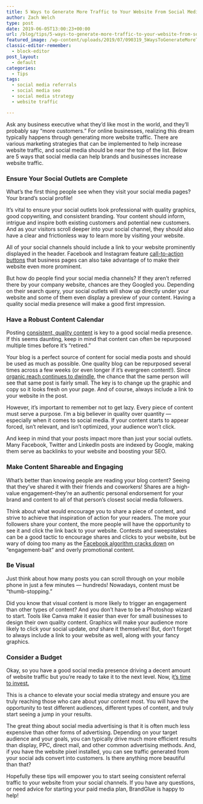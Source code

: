 ```yaml
---
title: 5 Ways to Generate More Traffic to Your Website From Social Media
author: Zach Welch
type: post
date: 2019-06-05T13:00:23+00:00
url: /blog/tips/5-ways-to-generate-more-traffic-to-your-website-from-social-media
featured_image: /wp-content/uploads/2019/07/090319_5WaysToGenerateMoreTrafficToYourWebsiteFromSocialMedia_BG.jpg
classic-editor-remember:
  - block-editor
post_layout:
  - default
categories:
  - Tips
tags:
  - social media referrals
  - social media seo
  - social media strategy
  - website traffic

---
```

Ask any business executive what they’d like most in the world, and they’ll probably say “more customers.” For online businesses, realizing this dream typically happens through generating more website traffic. There are various marketing strategies that can be implemented to help increase website traffic, and social media should be near the top of the list. Below are 5 ways that social media can help brands and businesses increase website traffic. 

### **Ensure Your Social Outlets are Complete**

What’s the first thing people see when they visit your social media pages? Your brand’s social profile!

It’s vital to ensure your social outlets look professional with quality graphics, good copywriting, and consistent branding. Your content should inform, intrigue and inspire both existing customers and potential new customers. And as your visitors scroll deeper into your social channel, they should also have a clear and frictionless way to learn more by visiting your website.

All of your social channels should include a link to your website prominently displayed in the header. Facebook and Instagram feature [call-to-action buttons][1] that business pages can also take advantage of to make their website even more prominent. 

But how do people find your social media channels? If they aren’t referred there by your company website, chances are they Googled you. Depending on their search query, your social outlets will show up directly under your website and some of them even display a preview of your content. Having a quality social media presence will make a good first impression.

### **Have a Robust Content Calendar** 

Posting [consistent, quality content][2] is key to a good social media presence. If this seems daunting, keep in mind that content can often be repurposed multiple times before it’s “retired.”

Your blog is a perfect source of content for social media posts and should be used as much as possible. One quality blog can be repurposed several times across a few weeks (or even longer if it’s evergreen content!). Since [organic reach continues to dwindle][3], the chance that the same person will see that same post is fairly small. The key is to change up the graphic and copy so it looks fresh on your page. And of course, always include a link to your website in the post.

However, it’s important to remember not to get lazy. Every piece of content must serve a purpose. I’m a big believer in quality over quantity &#8212; especially when it comes to social media. If your content starts to appear forced, isn’t relevant, and isn’t optimized, your audience won’t click. 

And keep in mind that your posts impact more than just your social outlets. Many Facebook, Twitter and LinkedIn posts are indexed by Google, making them serve as backlinks to your website and boosting your SEO.

### **Make Content Shareable and Engaging**

What’s better than knowing people are reading your blog content? Seeing that they’ve shared it with their friends and coworkers! Shares are a high-value engagement&#8211;they’re an authentic personal endorsement for your brand and content to all of that person’s closest social media followers. 

Think about what would encourage you to share a piece of content, and strive to achieve that inspiration of action for your readers. The more your followers share your content, the more people will have the opportunity to see it and click the link back to your website. Contests and sweepstakes can be a good tactic to encourage shares and clicks to your website, but be wary of doing too many as the [Facebook algorithm cracks down][4] on “engagement-bait” and overly promotional content. 

### **Be Visual**

Just think about how many posts you can scroll through on your mobile phone in just a few minutes &#8212; hundreds! Nowadays, content must be “thumb-stopping.” 

Did you know that visual content is more likely to trigger an engagement than other types of content? And you don’t have to be a Photoshop wizard to start. Tools like Canva make it easier than ever for small businesses to design their own quality content. Graphics will make your audience more likely to click your social update, _and_ share it themselves! But, don’t forget to always include a link to your website as well, along with your fancy graphics. 

### **Consider a Budget**

Okay, so you have a good social media presence driving a decent amount of website traffic but you&#8217;re ready to take it to the next level. Now, i[t’s time to invest.][5] 

This is a chance to elevate your social media strategy and ensure you are truly reaching those who care about your content most. You will have the opportunity to test different audiences, different types of content, and truly start seeing a jump in your results. 

The great thing about social media advertising is that it is often much less expensive than other forms of advertising. Depending on your target audience and your goals, you can typically drive much more efficient results than display, PPC, direct mail, and other common advertising methods. And, if you have the website pixel installed, you can see traffic generated from your social ads convert into customers. Is there anything more beautiful than that?

Hopefully these tips will empower you to start seeing consistent referral traffic to your website from your social channels. If you have any questions, or need advice for starting your paid media plan, BrandGlue is happy to help!

 [1]: https://www.facebook.com/business/news/call-to-action-button
 [2]: http://localhost/brandglue/old-website/blog/tips/12-step-social-media-marketing-checklist-for-daily-weekly-monthly-and-quarterly-efforts
 [3]: http://localhost/brandglue/old-website/blog/tips/is-newsfeed-optimization-dead
 [4]: https://newsroom.fb.com/news/2017/12/news-feed-fyi-fighting-engagement-bait-on-facebook/
 [5]: http://localhost/brandglue/old-website/blog/tips/7-step-checklist-for-running-your-next-social-media-marketing-campaign